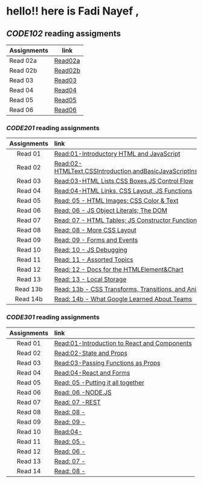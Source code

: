 # hello!! here is Fadi Nayef ,

## ***CODE102***  reading assigments 

| Assignments   | link     |
|-----------|----------|
| Read 02a|[Read02a](102/read02a.md) |       
| Read 02b |    [Read02b](102/read02b.md)      |
| Read 03 |  [Read03](102/read03.md)    | 
|Read 04|[Read04](102/read04a.md)  |
|Read 05|[Read05](102/read05.md) |
|Read 06|[Read06](102/read06.md) |


### ***CODE201*** reading assignments 
 
| Assignments   | link       |
|  :-------:  | :------  |
| Read 01|[Read:01-Introductory HTML and JavaScript](201/read20101.md)|       
| Read 02|[Read:02-HTMLText,CSSIntroduction,andBasicJavaScriptInstructions](201/read20102.md)|
| Read 03|[Read:03-HTML Lists,CSS Boxes,JS Control Flow](201/read20103.md)| 
|Read 04|[Read:04-HTML Links, CSS Layout, JS Functions](201/read20104.md)|
|Read 05|[Read: 05 - HTML Images; CSS Color & Text](201/read20105.md)|
|Read 06| [Read: 06 - JS Object Literals; The DOM](201/read20106.md)|
|Read 07| [Read: 07 - HTML Tables; JS Constructor Functions](201/read20107.md)|
|Read 08| [Read: 08 - More CSS Layout](201/read20108.md)|
|Read 09|[Read: 09 - Forms and Events](201/read20109.md)|
|Read 10| [Read: 10 - JS Debugging](201/read20110.md)|
|Read 11| [Read: 11 - Assorted Topics](201/read20111.md)|
|Read 12| [Read: 12 - Docs for the HTML<canvas>Element&Chart](201/read20112.md)|
|Read 13| [Read: 13 - Local Storage](201/read20113.md)|
|Read 13b| [Read: 13b - CSS Transforms, Transitions, and Animations](201/read20113b.md)|
|Read 14b| [Read: 14b - What Google Learned About Teams](201/read20114b.md)|


### ***CODE301*** reading assignments 
 
| Assignments   | link       |
|  :-------:  | :------  |
| Read 01|[Read:01-Introduction to React and Components](301/read30101.md)|       
| Read 02|[Read:02-State and Props](301/read30102.md)|
| Read 03|[Read:03-Passing Functions as Props](301/read30103.md)| 
|Read 04|[Read:04-React and Forms](301/read30104.md)|
|Read 05|[Read: 05 -Putting it all together ](301/read30105.md)|
|Read 06| [Read: 06 -NODE.JS ](301/read30106.md)|
|Read 07| [Read: 07 -REST ](301/read30107.md)|
|Read 08| [Read: 08 - ](301/read30108.md)|
|Read 09|[Read: 09 - ](301/read30109.md)|
|Read 10|[Read:04-](301/read301010.md)|
|Read 11|[Read: 05 - ](301/read301011.md)|
|Read 12| [Read: 06 - ](301/read301012.md)|
|Read 13| [Read: 07 - ](301/read301013.md)|
|Read 14| [Read: 08 - ](301/read301014.md)|
